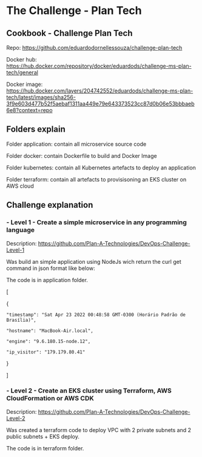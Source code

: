# The Challenge - Plan Tech
## Cookbook - Challenge Plan Tech
Repo: https://github.com/eduardodornellessouza/challenge-plan-tech

Docker hub: https://hub.docker.com/repository/docker/eduardods/challenge-ms-plan-tech/general

Docker image: https://hub.docker.com/layers/204742552/eduardods/challenge-ms-plan-tech/latest/images/sha256-3f9e603d477b52f5aebaf1311aa449e79e643373523cc87d0b06e53bbbaeb6e8?context=repo

## Folders explain
Folder application: contain all microservice source code 

Folder docker: contain Dockerfile to build and Docker Image

Folder kubernetes: contain all Kubernetes artefacts to deploy an application

Folder terraform: contain all artefacts to provisisoning an EKS cluster on AWS cloud

## Challenge explanation
### - Level 1 - Create a simple microservice in any programming language
Description: https://github.com/Plan-A-Technologies/DevOps-Challenge-Level-1

Was build an simple application using NodeJs wich return the curl get command in json format like below:

The code is in application folder.

[

  {

    "timestamp": "Sat Apr 23 2022 00:48:58 GMT-0300 (Horário Padrão de Brasília)",

    "hostname": "MacBook-Air.local",

    "engine": "9.6.180.15-node.12",

    "ip_visitor": "179.179.80.41"

  }
  
]

### - Level 2 - Create an EKS cluster using Terraform, AWS CloudFormation or AWS CDK
Description: https://github.com/Plan-A-Technologies/DevOps-Challenge-Level-2

Was created a terraform code to deploy VPC with 2 private subnets and 2 public subnets + EKS deploy.

The code is in terraform folder.

